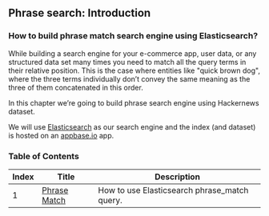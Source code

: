 ## Phrase search: Introduction

### How to build phrase match search engine using Elasticsearch?

While building a search engine for your e-commerce app, user data, or any structured data set many times you need to match all the query terms in their relative position. This is the case where entities like "quick brown dog", where the three terms individually don’t convey the same meaning as the three of them concatenated in this order.

In this chapter we’re going to build phrase search engine using Hackernews dataset.

We will use [Elasticsearch](https://www.elastic.co/products/elasticsearch) as our search engine and the index (and dataset) is hosted on an [appbase.io](https://appbase.io) app.

### Table of Contents

| Index     | Title    | Description |
| ---------- | ---------- |---------|
| 1          | [Phrase Match](https://appbaseio.gitbooks.io/esc/content/phrase-search/phrase_match.html) | How to use Elasticsearch phrase_match query. |
